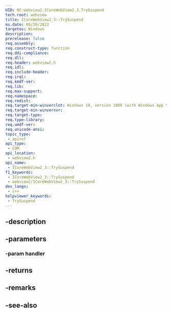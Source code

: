 ```yaml
---
UID: NF:webview2.ICoreWebView2_3.TrySuspend
tech.root: webview
title: ICoreWebView2_3::TrySuspend
ms.date: 09/20/2022
targetos: Windows
description: 
prerelease: false
req.assembly: 
req.construct-type: function
req.ddi-compliance: 
req.dll: 
req.header: webview2.h
req.idl: 
req.include-header: 
req.irql: 
req.kmdf-ver: 
req.lib: 
req.max-support: 
req.namespace: 
req.redist: 
req.target-min-winverclnt: Windows 10, version 1809 (with Windows App SDK 1.1 or later)
req.target-min-winversvr: 
req.target-type: 
req.type-library: 
req.umdf-ver: 
req.unicode-ansi: 
topic_type:
 - apiref
api_type:
 - COM
api_location:
 - webview2.h
api_name:
 - ICoreWebView2_3::TrySuspend
f1_keywords:
 - ICoreWebView2_3::TrySuspend
 - webview2/ICoreWebView2_3::TrySuspend
dev_langs:
 - c++
helpviewer_keywords:
 - TrySuspend
---
```


## -description

## -parameters

### -param handler

## -returns

## -remarks

## -see-also

